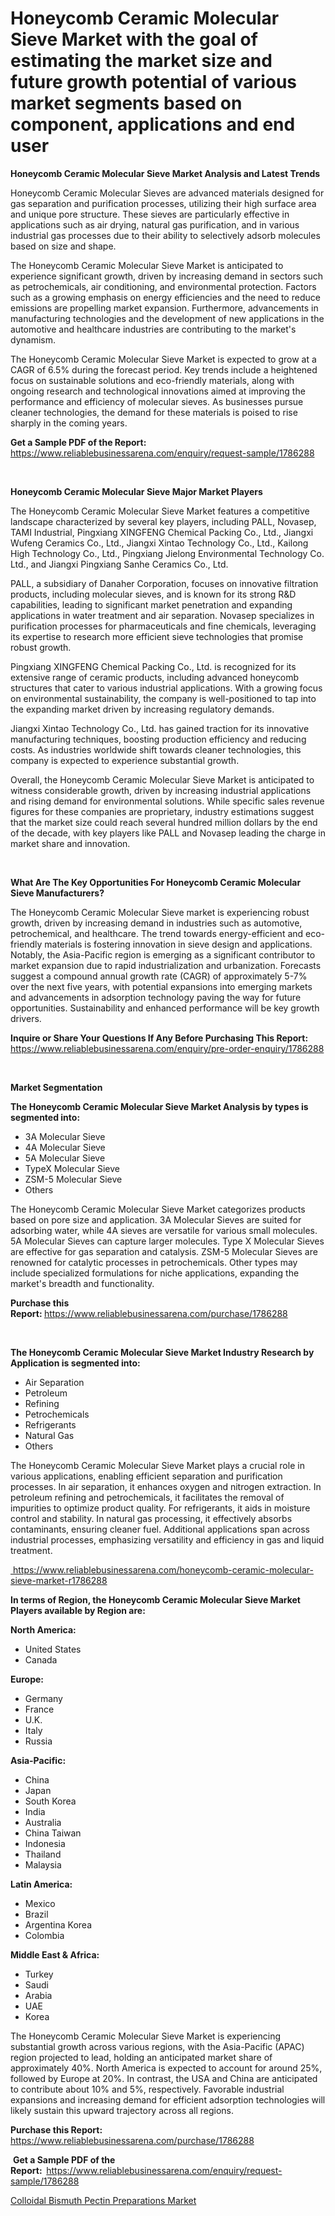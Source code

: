 <p><h1>Honeycomb Ceramic Molecular Sieve Market with the goal of estimating the market size and future growth potential of various market segments based on component, applications and end user</h1></p><p><strong>Honeycomb Ceramic Molecular Sieve Market Analysis and Latest Trends</strong></p>
<p><p>Honeycomb Ceramic Molecular Sieves are advanced materials designed for gas separation and purification processes, utilizing their high surface area and unique pore structure. These sieves are particularly effective in applications such as air drying, natural gas purification, and in various industrial gas processes due to their ability to selectively adsorb molecules based on size and shape.</p><p>The Honeycomb Ceramic Molecular Sieve Market is anticipated to experience significant growth, driven by increasing demand in sectors such as petrochemicals, air conditioning, and environmental protection. Factors such as a growing emphasis on energy efficiencies and the need to reduce emissions are propelling market expansion. Furthermore, advancements in manufacturing technologies and the development of new applications in the automotive and healthcare industries are contributing to the market's dynamism.</p><p>The Honeycomb Ceramic Molecular Sieve Market is expected to grow at a CAGR of 6.5% during the forecast period. Key trends include a heightened focus on sustainable solutions and eco-friendly materials, along with ongoing research and technological innovations aimed at improving the performance and efficiency of molecular sieves. As businesses pursue cleaner technologies, the demand for these materials is poised to rise sharply in the coming years.</p></p>
<p><strong>Get a Sample PDF of the Report:&nbsp;</strong> <a href="https://www.reliablebusinessarena.com/enquiry/request-sample/1786288?utm_campaign=3251&utm_medium=2&utm_source=Github&utm_content=ia&utm_term=25032025&utm_id=honeycomb-ceramic-molecular-sieve">https://www.reliablebusinessarena.com/enquiry/request-sample/1786288</a></p>
<p>&nbsp;</p>
<p><strong>Honeycomb Ceramic Molecular Sieve Major Market Players</strong></p>
<p><p>The Honeycomb Ceramic Molecular Sieve Market features a competitive landscape characterized by several key players, including PALL, Novasep, TAMI Industrial, Pingxiang XINGFENG Chemical Packing Co., Ltd., Jiangxi Wufeng Ceramics Co., Ltd., Jiangxi Xintao Technology Co., Ltd., Kailong High Technology Co., Ltd., Pingxiang Jielong Environmental Technology Co. Ltd., and Jiangxi Pingxiang Sanhe Ceramics Co., Ltd.</p><p>PALL, a subsidiary of Danaher Corporation, focuses on innovative filtration products, including molecular sieves, and is known for its strong R&D capabilities, leading to significant market penetration and expanding applications in water treatment and air separation. Novasep specializes in purification processes for pharmaceuticals and fine chemicals, leveraging its expertise to research more efficient sieve technologies that promise robust growth.</p><p>Pingxiang XINGFENG Chemical Packing Co., Ltd. is recognized for its extensive range of ceramic products, including advanced honeycomb structures that cater to various industrial applications. With a growing focus on environmental sustainability, the company is well-positioned to tap into the expanding market driven by increasing regulatory demands.</p><p>Jiangxi Xintao Technology Co., Ltd. has gained traction for its innovative manufacturing techniques, boosting production efficiency and reducing costs. As industries worldwide shift towards cleaner technologies, this company is expected to experience substantial growth.</p><p>Overall, the Honeycomb Ceramic Molecular Sieve Market is anticipated to witness considerable growth, driven by increasing industrial applications and rising demand for environmental solutions. While specific sales revenue figures for these companies are proprietary, industry estimations suggest that the market size could reach several hundred million dollars by the end of the decade, with key players like PALL and Novasep leading the charge in market share and innovation.</p></p>
<p>&nbsp;</p>
<p><strong>What Are The Key Opportunities For Honeycomb Ceramic Molecular Sieve Manufacturers?</strong></p>
<p><p>The Honeycomb Ceramic Molecular Sieve market is experiencing robust growth, driven by increasing demand in industries such as automotive, petrochemical, and healthcare. The trend towards energy-efficient and eco-friendly materials is fostering innovation in sieve design and applications. Notably, the Asia-Pacific region is emerging as a significant contributor to market expansion due to rapid industrialization and urbanization. Forecasts suggest a compound annual growth rate (CAGR) of approximately 5-7% over the next five years, with potential expansions into emerging markets and advancements in adsorption technology paving the way for future opportunities. Sustainability and enhanced performance will be key growth drivers.</p></p>
<p><strong>Inquire or Share Your Questions If Any Before Purchasing This Report:</strong> <a href="https://www.reliablebusinessarena.com/enquiry/pre-order-enquiry/1786288?utm_campaign=3251&utm_medium=2&utm_source=Github&utm_content=ia&utm_term=25032025&utm_id=honeycomb-ceramic-molecular-sieve">https://www.reliablebusinessarena.com/enquiry/pre-order-enquiry/1786288</a></p>
<p>&nbsp;</p>
<p><strong>Market Segmentation</strong></p>
<p><strong>The Honeycomb Ceramic Molecular Sieve Market Analysis by types is segmented into:</strong></p>
<p><ul><li>3A Molecular Sieve</li><li>4A Molecular Sieve</li><li>5A Molecular Sieve</li><li>TypeX Molecular Sieve</li><li>ZSM-5 Molecular Sieve</li><li>Others</li></ul></p>
<p><p>The Honeycomb Ceramic Molecular Sieve Market categorizes products based on pore size and application. 3A Molecular Sieves are suited for adsorbing water, while 4A sieves are versatile for various small molecules. 5A Molecular Sieves can capture larger molecules. Type X Molecular Sieves are effective for gas separation and catalysis. ZSM-5 Molecular Sieves are renowned for catalytic processes in petrochemicals. Other types may include specialized formulations for niche applications, expanding the market's breadth and functionality.</p></p>
<p><strong>Purchase this Report:&nbsp;</strong><a href="https://www.reliablebusinessarena.com/purchase/1786288?utm_campaign=3251&utm_medium=2&utm_source=Github&utm_content=ia&utm_term=25032025&utm_id=honeycomb-ceramic-molecular-sieve">https://www.reliablebusinessarena.com/purchase/1786288</a></p>
<p>&nbsp;</p>
<p><strong>The Honeycomb Ceramic Molecular Sieve Market Industry Research by Application is segmented into:</strong></p>
<p><ul><li>Air Separation</li><li>Petroleum</li><li>Refining</li><li>Petrochemicals</li><li>Refrigerants</li><li>Natural Gas</li><li>Others</li></ul></p>
<p><p>The Honeycomb Ceramic Molecular Sieve Market plays a crucial role in various applications, enabling efficient separation and purification processes. In air separation, it enhances oxygen and nitrogen extraction. In petroleum refining and petrochemicals, it facilitates the removal of impurities to optimize product quality. For refrigerants, it aids in moisture control and stability. In natural gas processing, it effectively absorbs contaminants, ensuring cleaner fuel. Additional applications span across industrial processes, emphasizing versatility and efficiency in gas and liquid treatment.</p></p>
<p><a href="https://www.reliablebusinessarena.com/honeycomb-ceramic-molecular-sieve-market-r1786288?utm_campaign=3251&utm_medium=2&utm_source=Github&utm_content=ia&utm_term=25032025&utm_id=honeycomb-ceramic-molecular-sieve">&nbsp;https://www.reliablebusinessarena.com/honeycomb-ceramic-molecular-sieve-market-r1786288</a></p>
<p><strong>In terms of Region, the Honeycomb Ceramic Molecular Sieve Market Players available by Region are:</strong></p>
<p>
    <p> <strong> North America: </strong>
        <ul>
            <li>United States</li>
            <li>Canada</li>
        </ul>
        </p> 
    <p> <strong> Europe: </strong>
        <ul>
            <li>Germany</li>
            <li>France</li>
            <li>U.K.</li>
            <li>Italy</li>
            <li>Russia</li>
        </ul>
        </p> 
    <p> <strong> Asia-Pacific: </strong>
        <ul>
            <li>China</li>
            <li>Japan</li>
            <li>South Korea</li>
            <li>India</li>
            <li>Australia</li>
            <li>China Taiwan</li>
            <li>Indonesia</li>
            <li>Thailand</li>
            <li>Malaysia</li>
        </ul>
        </p> 
    <p> <strong> Latin America: </strong>
        <ul>
            <li>Mexico</li>
            <li>Brazil</li>
            <li>Argentina Korea</li>
            <li>Colombia</li>
        </ul>
        </p> 
    <p> <strong> Middle East & Africa: </strong>
        <ul>
            <li>Turkey</li>
            <li>Saudi</li>
            <li>Arabia</li>
            <li>UAE</li>
            <li>Korea</li>
        </ul>
    </p>
    </p>
<p><p>The Honeycomb Ceramic Molecular Sieve Market is experiencing substantial growth across various regions, with the Asia-Pacific (APAC) region projected to lead, holding an anticipated market share of approximately 40%. North America is expected to account for around 25%, followed by Europe at 20%. In contrast, the USA and China are anticipated to contribute about 10% and 5%, respectively. Favorable industrial expansions and increasing demand for efficient adsorption technologies will likely sustain this upward trajectory across all regions.</p></p>
<p><strong>Purchase this Report: </strong><a href="https://www.reliablebusinessarena.com/purchase/1786288?utm_campaign=3251&utm_medium=2&utm_source=Github&utm_content=ia&utm_term=25032025&utm_id=honeycomb-ceramic-molecular-sieve">https://www.reliablebusinessarena.com/purchase/1786288</a></p>
<p>&nbsp;<strong>Get a Sample PDF of the Report:&nbsp;&nbsp;</strong><a href="https://www.reliablebusinessarena.com/enquiry/request-sample/1786288?utm_campaign=3251&utm_medium=2&utm_source=Github&utm_content=ia&utm_term=25032025&utm_id=honeycomb-ceramic-molecular-sieve">https://www.reliablebusinessarena.com/enquiry/request-sample/1786288</a></p>
<p><strong></strong></p>
<p><p><a href="https://github.com/shrebasokib/Market-Research-Report-List-1/blob/main/colloidal-bismuth-pectin-preparations-market.md?utm_campaign=3251&utm_medium=2&utm_source=Github&utm_content=ia&utm_term=25032025&utm_id=honeycomb-ceramic-molecular-sieve">Colloidal Bismuth Pectin Preparations Market</a></p></p>